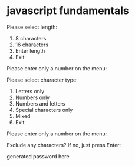 # javascript fundamentals

Please select length:
1) 8 characters
2) 16 characters
3) Enter length
4) Exit

Please enter only a number on the menu:

Please select character type:
1) Letters only
2) Numbers only
3) Numbers and letters
4) Special characters only
5) Mixed
6) Exit

Please enter only a number on the menu:

Exclude any characters? If no, just press Enter:

generated password here
